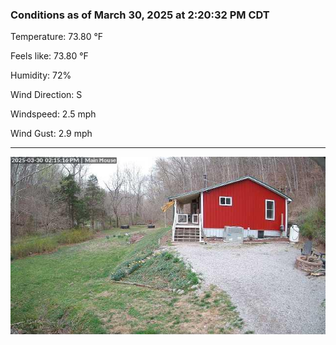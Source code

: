 ### Conditions as of March 30, 2025 at 2:20:32 PM CDT 

Temperature: 73.80 &deg;F

Feels like: 73.80 &deg;F

Humidity: 72%

Wind Direction: S

Windspeed: 2.5 mph

Wind Gust: 2.9 mph

---

<img src="./images/latest.jpeg"/>

